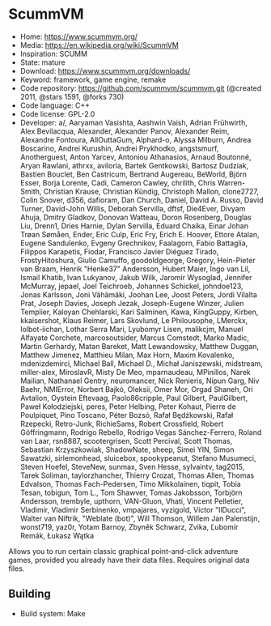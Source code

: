 # ScummVM

- Home: https://www.scummvm.org/
- Media: https://en.wikipedia.org/wiki/ScummVM
- Inspiration: SCUMM
- State: mature
- Download: https://www.scummvm.org/downloads/
- Keyword: framework, game engine, remake
- Code repository: https://github.com/scummvm/scummvm.git (@created 2011, @stars 1591, @forks 730)
- Code language: C++
- Code license: GPL-2.0
- Developer: a/, Aaryaman Vasishta, Aashwin Vaish, Adrian Frühwirth, Alex Bevilacqua, Alexander, Alexander Panov, Alexander Reim, Alexandre Fontoura, AllOuttaGum, Alphard-o, Alyssa Milburn, Andrea Boscarino, Andrei Kurushin, Andrei Prykhodko, angstsmurf, Anotherguest, Anton Yarcev, Antoniou Athanasios, Arnaud Boutonné, Aryan Rawlani, athrxx, aviloria, Bartek Gentkowski, Bartosz Dudziak, Bastien Bouclet, Ben Castricum, Bertrand Augereau, BeWorld, Björn Esser, Borja Lorente, Cadi, Cameron Cawley, chrilith, Chris Warren-Smith, Christian Krause, Christian Kündig, Christoph Mallon, clone2727, Colin Snover, d356, dafioram, Dan Church, Daniel, David A. Russo, David Turner, David-John Willis, Deborah Servilla, dftsf, Die4Ever, Divyam Ahuja, Dmitry Gladkov, Donovan Watteau, Doron Rosenberg, Douglas Liu, Drenn1, Dries Harnie, Dylan Servilla, Eduard Chaika, Einar Johan Trøan Sømåen, Ender, Eric Culp, Eric Fry, Erich E. Hoover, Ettore Atalan, Eugene Sandulenko, Evgeny Grechnikov, Faalagorn, Fabio Battaglia, Filippos Karapetis, Fiodar, Francisco Javier Diéguez Tirado, FrostyHitoshura, Giulio Camuffo, goodoldgeorge, Gregory, Hein-Pieter van Braam, Henrik "Henke37" Andersson, Hubert Maier, Ingo van Lil, Ismail Khatib, Ivan Lukyanov, Jakub Wilk, Jaromír Wysoglad, Jennifer McMurray, jepael, Joel Teichroeb, Johannes Schickel, johndoe123, Jonas Karlsson, Joni Vähämäki, Joohan Lee, Joost Peters, Jordi Vilalta Prat, Joseph Davies, Joseph Jezak, Joseph-Eugene Winzer, Julien Templier, Kaloyan Chehlarski, Kari Salminen, Kawa, KingGuppy, Kirben, kkaisershot, Klaus Reimer, Lars Skovlund, Le Philousophe, LMerckx, lolbot-iichan, Lothar Serra Mari, Lyubomyr Lisen, malikcjm, Manuel Alfayate Corchete, marcosoutsider, Marcus Comstedt, Marko Madic, Martin Gerhardy, Matan Bareket, Matt Lewandowsky, Matthew Duggan, Matthew Jimenez, Matthieu Milan, Max Horn, Maxim Kovalenko, mdenizdemirci, Michael Ball, Michael D., Michał Janiszewski, midstream, miller-alex, MiroslavR, Misty De Meo, mparnaudeau, MPinillos, Narek Mailian, Nathanael Gentry, neuromancer, Nick Renieris, Nipun Garg, Niv Baehr, NMIError, Norbert Bajkó, Oleksii, Omer Mor, Orgad Shaneh, Ori Avtalion, Oystein Eftevaag, Paolo86cripple, Paul Gilbert, PaulGilbert, Paweł Kołodziejski, peres, Peter Helbing, Peter Kohaut, Pierre de Poulpiquet, Pino Toscano, Péter Bozsó, Rafał Będźkowski, Rafał Rzepecki, Retro-Junk, RichieSams, Robert Crossfield, Robert Göffringmann, Rodrigo Rebello, Rodrigo Vegas Sánchez-Ferrero, Roland van Laar, rsn8887, scootergrisen, Scott Percival, Scott Thomas, Sebastian Krzyszkowiak, ShadowNate, sheep, Simei YIN, Simon Sawatzki, sirlemonhead, sluicebox, spookypeanut, Stefano Musumeci, Steven Hoefel, SteveNew, sunmax, Sven Hesse, sylvaintv, tag2015, Tarek Soliman, taylorzhancher, Thierry Crozat, Thomas Allen, Thomas Edvalson, Thomas Fach-Pedersen, Timo Mikkolainen, tiqpit, Tobia Tesan, tobigun, Tom L., Tom Shawver, Tomas Jakobsson, Torbjörn Andersson, trembyle, upthorn, VAN-Gluon, Vhati, Vincent Pelletier, Vladimir, Vladimir Serbinenko, vmpajares, vyzigold, Víctor "IlDucci", Walter van Niftrik, "Weblate (bot)", Will Thomson, Willem Jan Palenstijn, wonst719, yaz0r, Yotam Barnoy, Zbyněk Schwarz, Zvika, Ľubomír Remák, Łukasz Wątka

Allows you to run certain classic graphical point-and-click adventure games, provided you already have their data files.
Requires original data files.

## Building

- Build system: Make
